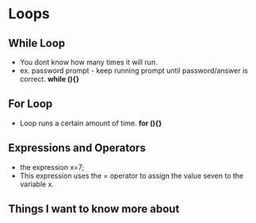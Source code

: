# Loops

## While Loop
- You dont know how many times it will run.
- ex. password prompt - keep running prompt until password/answer is correct.
**while (){}**

## For Loop
- Loop runs a certain amount of time.
**for (){}**

## Expressions and Operators
- the expression x=7; 
- This expression uses the = operator to assign the value seven to the variable x.



## Things I want to know more about


